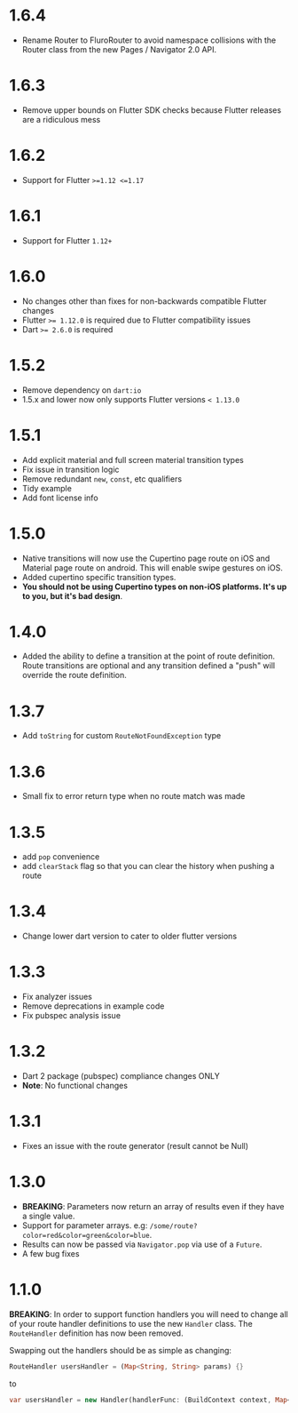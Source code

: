# 1.6.4

- Rename Router to FluroRouter to avoid namespace collisions with the Router class from the new Pages / Navigator 2.0 API.

# 1.6.3

- Remove upper bounds on Flutter SDK checks because Flutter releases are a ridiculous mess

# 1.6.2

- Support for Flutter `>=1.12 <=1.17`

# 1.6.1

- Support for Flutter `1.12+`

# 1.6.0

- No changes other than fixes for non-backwards compatible Flutter changes
- Flutter `>= 1.12.0` is required due to Flutter compatibility issues
- Dart `>= 2.6.0` is required

# 1.5.2

- Remove dependency on `dart:io`
- 1.5.x and lower now only supports Flutter versions `< 1.13.0`

# 1.5.1

- Add explicit material and full screen material transition types
- Fix issue in transition logic
- Remove redundant `new`, `const`, etc qualifiers
- Tidy example
- Add font license info

# 1.5.0

- Native transitions will now use the Cupertino page route on iOS and Material page route on android. This will enable swipe gestures on iOS.
- Added cupertino specific transition types.
- **You should not be using Cupertino types on non-iOS platforms. It's up to you, but it's bad design**.

# 1.4.0

- Added the ability to define a transition at the point of route definition. Route transitions are optional and any transition defined a "push" will override the route definition.

# 1.3.7

- Add `toString` for custom `RouteNotFoundException` type

# 1.3.6

- Small fix to error return type when no route match was made

# 1.3.5

- add `pop` convenience
- add `clearStack` flag so that you can clear the history when pushing a route

# 1.3.4

- Change lower dart version to cater to older flutter versions

# 1.3.3

- Fix analyzer issues
- Remove deprecations in example code
- Fix pubspec analysis issue

# 1.3.2

- Dart 2 package (pubspec) compliance changes ONLY
- **Note**: No functional changes

# 1.3.1

- Fixes an issue with the route generator (result cannot be Null)

# 1.3.0

- **BREAKING**: Parameters now return an array of results even if they have a single value.
- Support for parameter arrays. e.g: `/some/route?color=red&color=green&color=blue`.
- Results can now be passed via `Navigator.pop` via use of a `Future`.
- A few bug fixes

# 1.1.0

**BREAKING**: In order to support function handlers you will need to change all of your route
handler definitions to use the new `Handler` class. The `RouteHandler` definition has now been
removed.

Swapping out the handlers should be as simple as changing:

```dart
RouteHandler usersHandler = (Map<String, String> params) {}
```

to

```dart
var usersHandler = new Handler(handlerFunc: (BuildContext context, Map<String, dynamic> params) {});
```